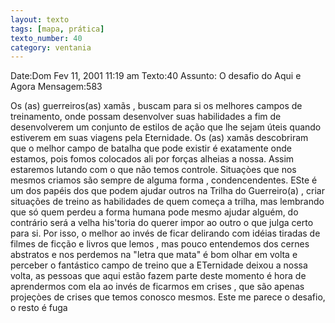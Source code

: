 ```yaml
---
layout: texto
tags: [mapa, prática]
texto_number: 40
category: ventania
---
```

Date:Dom Fev 11, 2001 11:19 am
Texto:40
Assunto: O desafio do Aqui e Agora
Mensagem:583

Os (as) guerreiros(as) xamãs , buscam para si os melhores campos de treinamento, onde possam desenvolver suas habilidades a fim de desenvolverem um conjunto de estilos de ação que lhe sejam úteis quando estiverem em suas viagens pela Eternidade. 
Os (as) xamãs descobriram que o melhor campo de batalha que pode existir é exatamente onde estamos, pois fomos colocados ali por forças alheias a nossa. 
Assim estaremos lutando com o que não temos controle. 
Situaçòes que nos mesmos criamos são sempre de alguma forma , condencendentes. 
ESte é um dos papéis dos que podem ajudar outros na Trilha do Guerreiro(a) , criar situações de treino as habilidades de quem começa a trilha, mas lembrando que só quem perdeu a forma humana pode mesmo ajudar alguém, do contrário será a velha his'toria do querer impor ao outro o que julga certo para si. 
Por isso, o melhor ao invés de ficar delirando com idéias tiradas de filmes de ficção e livros que lemos , mas pouco entendemos dos cernes abstratos e nos perdemos na "letra que mata" é bom olhar em volta e perceber o fantástico campo de treino que a ETernidade deixou a nossa volta, as pessoas que aqui estão fazem parte deste momento é hora de aprendermos com ela ao invés de ficarmos em crises , que são apenas projeçòes de crises que temos conosco mesmos. 
Este me parece o desafio, o resto é fuga
